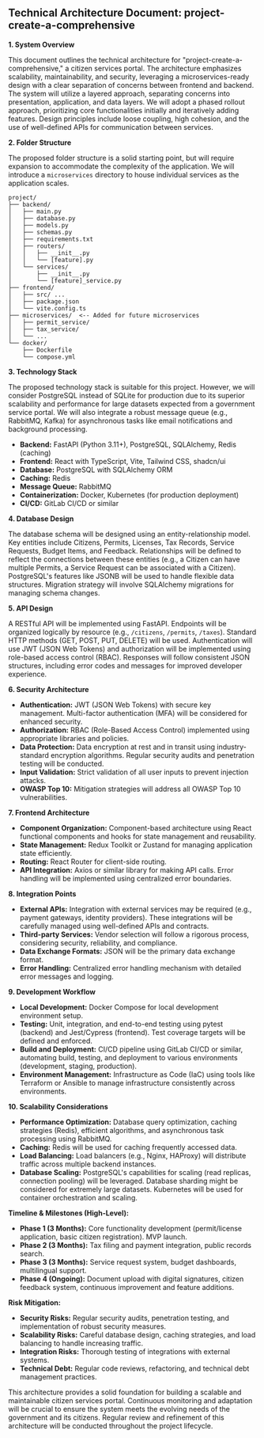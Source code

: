 ## Technical Architecture Document: project-create-a-comprehensive

**1. System Overview**

This document outlines the technical architecture for "project-create-a-comprehensive," a citizen services portal.  The architecture emphasizes scalability, maintainability, and security, leveraging a microservices-ready design with a clear separation of concerns between frontend and backend.  The system will utilize a layered approach, separating concerns into presentation, application, and data layers.  We will adopt a phased rollout approach, prioritizing core functionalities initially and iteratively adding features.  Design principles include loose coupling, high cohesion, and the use of well-defined APIs for communication between services.

**2. Folder Structure**

The proposed folder structure is a solid starting point, but will require expansion to accommodate the complexity of the application. We will introduce a `microservices` directory to house individual services as the application scales.

```
project/
├── backend/
│   ├── main.py
│   ├── database.py
│   ├── models.py
│   ├── schemas.py
│   ├── requirements.txt
│   ├── routers/
│   │   ├── __init__.py
│   │   └── [feature].py
│   └── services/
│       ├── __init__.py
│       └── [feature]_service.py
├── frontend/
│   ├── src/ ...
│   ├── package.json
│   └── vite.config.ts
├── microservices/  <-- Added for future microservices
│   ├── permit_service/
│   ├── tax_service/
│   └── ...
└── docker/
    ├── Dockerfile
    └── compose.yml
```

**3. Technology Stack**

The proposed technology stack is suitable for this project.  However, we will consider PostgreSQL instead of SQLite for production due to its superior scalability and performance for large datasets expected from a government service portal.  We will also integrate a robust message queue (e.g., RabbitMQ, Kafka) for asynchronous tasks like email notifications and background processing.

* **Backend:** FastAPI (Python 3.11+), PostgreSQL, SQLAlchemy, Redis (caching)
* **Frontend:** React with TypeScript, Vite, Tailwind CSS, shadcn/ui
* **Database:** PostgreSQL with SQLAlchemy ORM
* **Caching:** Redis
* **Message Queue:** RabbitMQ
* **Containerization:** Docker, Kubernetes (for production deployment)
* **CI/CD:** GitLab CI/CD or similar

**4. Database Design**

The database schema will be designed using an entity-relationship model.  Key entities include Citizens, Permits, Licenses, Tax Records, Service Requests, Budget Items, and Feedback.  Relationships will be defined to reflect the connections between these entities (e.g., a Citizen can have multiple Permits, a Service Request can be associated with a Citizen).  PostgreSQL's features like JSONB will be used to handle flexible data structures.  Migration strategy will involve SQLAlchemy migrations for managing schema changes.


**5. API Design**

A RESTful API will be implemented using FastAPI.  Endpoints will be organized logically by resource (e.g., `/citizens`, `/permits`, `/taxes`).  Standard HTTP methods (GET, POST, PUT, DELETE) will be used.  Authentication will use JWT (JSON Web Tokens) and authorization will be implemented using role-based access control (RBAC).  Responses will follow consistent JSON structures, including error codes and messages for improved developer experience.

**6. Security Architecture**

* **Authentication:** JWT (JSON Web Tokens) with secure key management. Multi-factor authentication (MFA) will be considered for enhanced security.
* **Authorization:** RBAC (Role-Based Access Control) implemented using appropriate libraries and policies.
* **Data Protection:** Data encryption at rest and in transit using industry-standard encryption algorithms.  Regular security audits and penetration testing will be conducted.
* **Input Validation:**  Strict validation of all user inputs to prevent injection attacks.
* **OWASP Top 10:** Mitigation strategies will address all OWASP Top 10 vulnerabilities.


**7. Frontend Architecture**

* **Component Organization:**  Component-based architecture using React functional components and hooks for state management and reusability.
* **State Management:** Redux Toolkit or Zustand for managing application state efficiently.
* **Routing:** React Router for client-side routing.
* **API Integration:**  Axios or similar library for making API calls.  Error handling will be implemented using centralized error boundaries.


**8. Integration Points**

* **External APIs:**  Integration with external services may be required (e.g., payment gateways, identity providers).  These integrations will be carefully managed using well-defined APIs and contracts.
* **Third-party Services:**  Vendor selection will follow a rigorous process, considering security, reliability, and compliance.
* **Data Exchange Formats:**  JSON will be the primary data exchange format.
* **Error Handling:**  Centralized error handling mechanism with detailed error messages and logging.


**9. Development Workflow**

* **Local Development:**  Docker Compose for local development environment setup.
* **Testing:**  Unit, integration, and end-to-end testing using pytest (backend) and Jest/Cypress (frontend).  Test coverage targets will be defined and enforced.
* **Build and Deployment:**  CI/CD pipeline using GitLab CI/CD or similar, automating build, testing, and deployment to various environments (development, staging, production).
* **Environment Management:**  Infrastructure as Code (IaC) using tools like Terraform or Ansible to manage infrastructure consistently across environments.


**10. Scalability Considerations**

* **Performance Optimization:**  Database query optimization, caching strategies (Redis), efficient algorithms, and asynchronous task processing using RabbitMQ.
* **Caching:**  Redis will be used for caching frequently accessed data.
* **Load Balancing:**  Load balancers (e.g., Nginx, HAProxy) will distribute traffic across multiple backend instances.
* **Database Scaling:**  PostgreSQL's capabilities for scaling (read replicas, connection pooling) will be leveraged.  Database sharding might be considered for extremely large datasets.  Kubernetes will be used for container orchestration and scaling.


**Timeline & Milestones (High-Level):**

* **Phase 1 (3 Months):** Core functionality development (permit/license application, basic citizen registration). MVP launch.
* **Phase 2 (3 Months):** Tax filing and payment integration, public records search.
* **Phase 3 (3 Months):** Service request system, budget dashboards, multilingual support.
* **Phase 4 (Ongoing):**  Document upload with digital signatures, citizen feedback system, continuous improvement and feature additions.


**Risk Mitigation:**

* **Security Risks:**  Regular security audits, penetration testing, and implementation of robust security measures.
* **Scalability Risks:**  Careful database design, caching strategies, and load balancing to handle increasing traffic.
* **Integration Risks:**  Thorough testing of integrations with external systems.
* **Technical Debt:**  Regular code reviews, refactoring, and technical debt management practices.


This architecture provides a solid foundation for building a scalable and maintainable citizen services portal.  Continuous monitoring and adaptation will be crucial to ensure the system meets the evolving needs of the government and its citizens.  Regular review and refinement of this architecture will be conducted throughout the project lifecycle.

